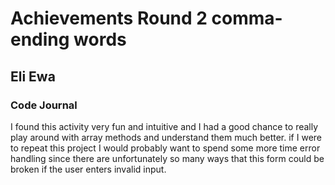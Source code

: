 # Achievements Round 2 comma-ending words
## Eli Ewa

### Code Journal
I found this activity very fun and intuitive and I had a good chance to really play around with array methods and understand them much better. if I were to repeat this project I would probably want to spend some more time error handling since there are unfortunately so many ways that this form could be broken if the user enters invalid input.

